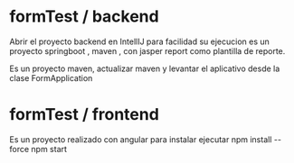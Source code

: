 # formTest / backend
Abrir el proyecto backend en IntellIJ para facilidad su ejecucion es un proyecto springboot , maven ,
con jasper report como plantilla de reporte.

Es un proyecto maven, actualizar maven y levantar el aplicativo desde la clase FormApplication

# formTest / frontend
Es un proyecto realizado con angular para instalar ejecutar
npm install --force
npm start
